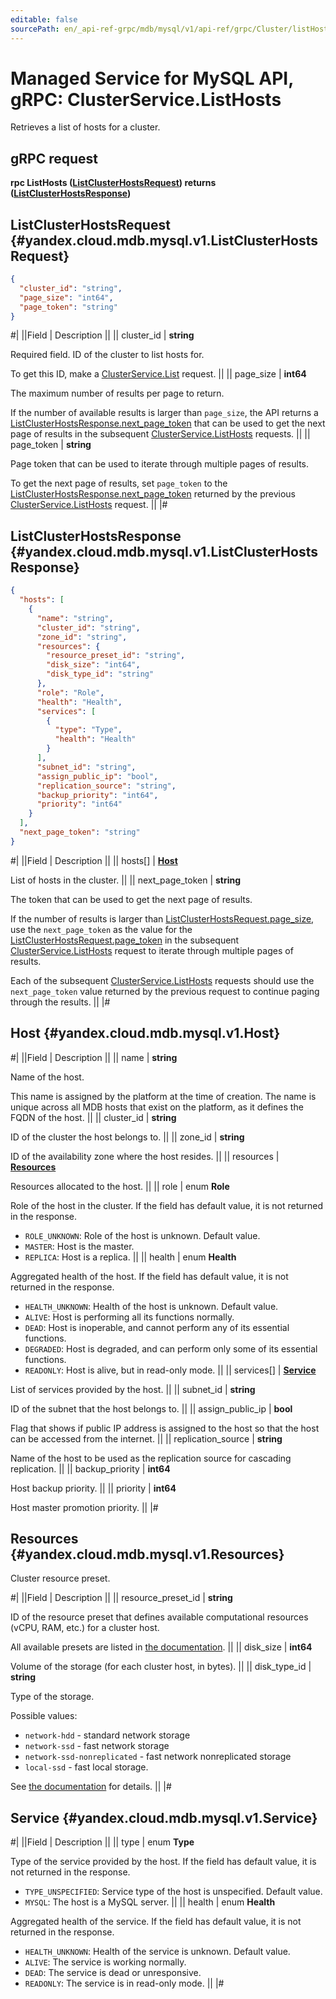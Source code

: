 ```yaml
---
editable: false
sourcePath: en/_api-ref-grpc/mdb/mysql/v1/api-ref/grpc/Cluster/listHosts.md
---
```


# Managed Service for MySQL API, gRPC: ClusterService.ListHosts

Retrieves a list of hosts for a cluster.

## gRPC request

**rpc ListHosts ([ListClusterHostsRequest](#yandex.cloud.mdb.mysql.v1.ListClusterHostsRequest)) returns ([ListClusterHostsResponse](#yandex.cloud.mdb.mysql.v1.ListClusterHostsResponse))**

## ListClusterHostsRequest {#yandex.cloud.mdb.mysql.v1.ListClusterHostsRequest}

```json
{
  "cluster_id": "string",
  "page_size": "int64",
  "page_token": "string"
}
```

#|
||Field | Description ||
|| cluster_id | **string**

Required field. ID of the cluster to list hosts for.

To get this ID, make a [ClusterService.List](/docs/managed-mysql/api-ref/grpc/Cluster/list#List) request. ||
|| page_size | **int64**

The maximum number of results per page to return.

If the number of available results is larger than `page_size`, the API returns a [ListClusterHostsResponse.next_page_token](#yandex.cloud.mdb.mysql.v1.ListClusterHostsResponse) that can be used to get the next page of results in the subsequent [ClusterService.ListHosts](#ListHosts) requests. ||
|| page_token | **string**

Page token that can be used to iterate through multiple pages of results.

To get the next page of results, set `page_token` to the [ListClusterHostsResponse.next_page_token](#yandex.cloud.mdb.mysql.v1.ListClusterHostsResponse) returned by the previous [ClusterService.ListHosts](#ListHosts) request. ||
|#

## ListClusterHostsResponse {#yandex.cloud.mdb.mysql.v1.ListClusterHostsResponse}

```json
{
  "hosts": [
    {
      "name": "string",
      "cluster_id": "string",
      "zone_id": "string",
      "resources": {
        "resource_preset_id": "string",
        "disk_size": "int64",
        "disk_type_id": "string"
      },
      "role": "Role",
      "health": "Health",
      "services": [
        {
          "type": "Type",
          "health": "Health"
        }
      ],
      "subnet_id": "string",
      "assign_public_ip": "bool",
      "replication_source": "string",
      "backup_priority": "int64",
      "priority": "int64"
    }
  ],
  "next_page_token": "string"
}
```

#|
||Field | Description ||
|| hosts[] | **[Host](#yandex.cloud.mdb.mysql.v1.Host)**

List of hosts in the cluster. ||
|| next_page_token | **string**

The token that can be used to get the next page of results.

If the number of results is larger than [ListClusterHostsRequest.page_size](#yandex.cloud.mdb.mysql.v1.ListClusterHostsRequest), use the `next_page_token` as the value for the [ListClusterHostsRequest.page_token](#yandex.cloud.mdb.mysql.v1.ListClusterHostsRequest) in the subsequent [ClusterService.ListHosts](#ListHosts) request to iterate through multiple pages of results.

Each of the subsequent [ClusterService.ListHosts](#ListHosts) requests should use the `next_page_token` value returned by the previous request to continue paging through the results. ||
|#

## Host {#yandex.cloud.mdb.mysql.v1.Host}

#|
||Field | Description ||
|| name | **string**

Name of the host.

This name is assigned by the platform at the time of creation.
The name is unique across all MDB hosts that exist on the platform, as it defines the FQDN of the host. ||
|| cluster_id | **string**

ID of the cluster the host belongs to. ||
|| zone_id | **string**

ID of the availability zone where the host resides. ||
|| resources | **[Resources](#yandex.cloud.mdb.mysql.v1.Resources)**

Resources allocated to the host. ||
|| role | enum **Role**

Role of the host in the cluster. If the field has default value, it is not returned in the response.

- `ROLE_UNKNOWN`: Role of the host is unknown. Default value.
- `MASTER`: Host is the master.
- `REPLICA`: Host is a replica. ||
|| health | enum **Health**

Aggregated health of the host. If the field has default value, it is not returned in the response.

- `HEALTH_UNKNOWN`: Health of the host is unknown. Default value.
- `ALIVE`: Host is performing all its functions normally.
- `DEAD`: Host is inoperable, and cannot perform any of its essential functions.
- `DEGRADED`: Host is degraded, and can perform only some of its essential functions.
- `READONLY`: Host is alive, but in read-only mode. ||
|| services[] | **[Service](#yandex.cloud.mdb.mysql.v1.Service)**

List of services provided by the host. ||
|| subnet_id | **string**

ID of the subnet that the host belongs to. ||
|| assign_public_ip | **bool**

Flag that shows if public IP address is assigned to the host so that the host can be accessed from the internet. ||
|| replication_source | **string**

Name of the host to be used as the replication source for cascading replication. ||
|| backup_priority | **int64**

Host backup priority. ||
|| priority | **int64**

Host master promotion priority. ||
|#

## Resources {#yandex.cloud.mdb.mysql.v1.Resources}

Cluster resource preset.

#|
||Field | Description ||
|| resource_preset_id | **string**

ID of the resource preset that defines available computational resources (vCPU, RAM, etc.) for a cluster host.

All available presets are listed in [the documentation](/docs/managed-mysql/concepts/instance-types). ||
|| disk_size | **int64**

Volume of the storage (for each cluster host, in bytes). ||
|| disk_type_id | **string**

Type of the storage.

Possible values:
* `network-hdd` - standard network storage
* `network-ssd` - fast network storage
* `network-ssd-nonreplicated` - fast network nonreplicated storage
* `local-ssd` - fast local storage.

See [the documentation](/docs/managed-mysql/concepts/storage) for details. ||
|#

## Service {#yandex.cloud.mdb.mysql.v1.Service}

#|
||Field | Description ||
|| type | enum **Type**

Type of the service provided by the host. If the field has default value, it is not returned in the response.

- `TYPE_UNSPECIFIED`: Service type of the host is unspecified. Default value.
- `MYSQL`: The host is a MySQL server. ||
|| health | enum **Health**

Aggregated health of the service. If the field has default value, it is not returned in the response.

- `HEALTH_UNKNOWN`: Health of the service is unknown. Default value.
- `ALIVE`: The service is working normally.
- `DEAD`: The service is dead or unresponsive.
- `READONLY`: The service is in read-only mode. ||
|#